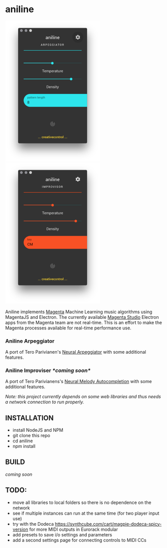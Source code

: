 # aniline

<img src="https://raw.githubusercontent.com/creativecontrol/aniline/master/aniline-arpeggiator/aniline_arpeggiator_main.png" width="300px"><img src="https://raw.githubusercontent.com/creativecontrol/aniline/master/aniline-improvisor/aniline_improvisor_main.png" width="300px">

Aniline implements [Magenta](https://magenta.tensorflow.org/) Machine Learning music algorithms using MagentaJS and Electron.
The currently available [Magenta Studio](https://magenta.tensorflow.org/studio) Electron apps from the Magenta team are not real-time.
This is an effort to make the Magenta processes available for real-time performance use.

### Aniline Arpeggiator
A port of Tero Parivianen's [Neural Arpeggiator](https://codepen.io/teropa/pen/ddqEwj) with some additional features.

### Aniline Improviser *\*coming soon\**
A port of Tero Parivianens's [Neural Melody Autocompletion](https://codepen.io/teropa/pen/gvwwZL) with some additional features.

*Note: this project currently depends on some web libraries and thus needs a network connection to run properly.*

## INSTALLATION
- install NodeJS and NPM
- git clone this repo
- cd aniline
- npm install

## BUILD
*coming soon*


## TODO:
- move all libraries to local folders so there is no dependence on the network
- see if multiple instances can run at the same time (for two player input use)
- try with the Dodeca https://synthcube.com/cart/magpie-dodeca-spicy-version for more MIDI outputs in Eurorack modular
- add presets to save i/o settings and parameters
- add a second settings page for connecting controls to MIDI CCs
